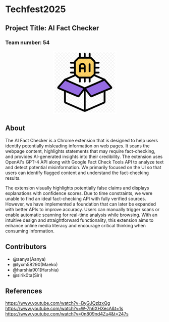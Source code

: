 # Techfest2025
## Project Title: AI Fact Checker
### Team number: 54

<p align="center">
  <img src="https://github.com/sirik0ta/Techfest2025/blob/main/icon128.png" alt="AI Fact Checker Logo" width="200"/>
</p>

## About
The AI Fact Checker is a Chrome extension that is designed to help users identify potentially misleading information on web pages. It scans the webpage content, highlights statements that may require fact-checking, and provides AI-generated insights into their credibility. The extension uses OpenAI's GPT-4 API along with Google Fact Check Tools API to analyze text and detect potential misinformation. We primarily focused on the UI so that users can identify flagged content and understand the fact-checking results. 

The extension visually highlights potentially false claims and displays explanations with confidence scores. Due to time constraints, we were unable to find an ideal fact-checking API with fully verified sources. However, we have implemented a foundation that can later be expanded with better APIs to improve accuracy. Users can manually trigger scans or enable automatic scanning for real-time analysis while browsing. With an intuitive design and straightforward functionality, this extension aims to enhance online media literacy and encourage critical thinking when consuming information.


## Contributors
* @aanya(Aanya)
* @lyxm58290(Maeko)
* @harshia901(Harshia)
* @sirik0ta(Siri)

## References
https://www.youtube.com/watch?v=ByGJQzlzxQg
https://www.youtube.com/watch?v=W-7h6XHXecA&t=1s
https://www.youtube.com/watch?v=0n809nd4Zu4&t=247s
